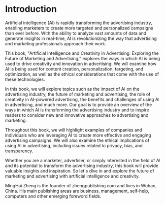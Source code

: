 # Introduction

Artificial intelligence (AI) is rapidly transforming the advertising industry, enabling marketers to create more targeted and personalized campaigns than ever before. With the ability to analyze vast amounts of data and generate insights in real-time, AI is revolutionizing the way that advertising and marketing professionals approach their work.

This book, "Artificial Intelligence and Creativity in Advertising: Exploring the Future of Marketing and Advertising," explores the ways in which AI is being used to drive creativity and innovation in advertising. We will examine how AI is being used for content creation, personalization, targeting, and optimization, as well as the ethical considerations that come with the use of these technologies.

In this book, we will explore topics such as the impact of AI on the advertising industry, the future of marketing and advertising, the role of creativity in AI-powered advertising, the benefits and challenges of using AI in advertising, and much more. Our goal is to provide an overview of the ways in which AI is transforming the advertising industry and to inspire readers to consider new and innovative approaches to advertising and marketing.

Throughout this book, we will highlight examples of companies and individuals who are leveraging AI to create more effective and engaging advertising campaigns. We will also examine the ethical implications of using AI in advertising, including issues related to privacy, bias, and transparency.

Whether you are a marketer, advertiser, or simply interested in the field of AI and its potential to transform the advertising industry, this book will provide valuable insights and inspiration. So let's dive in and explore the future of marketing and advertising with artificial intelligence and creativity.

MingHai Zheng is the founder of zhengpublishing.com and lives in Wuhan, China. His main publishing areas are business, management, self-help, computers and other emerging foreword fields.
